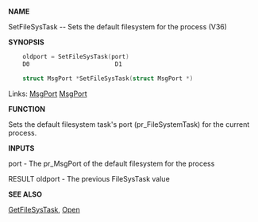 
**NAME**

SetFileSysTask -- Sets the default filesystem for the process (V36)

**SYNOPSIS**

```c
    oldport = SetFileSysTask(port)
    D0                        D1

    struct MsgPort *SetFileSysTask(struct MsgPort *)

```
Links: [MsgPort](_0099.md) [MsgPort](_0099.md) 

**FUNCTION**

Sets the default filesystem task's port (pr_FileSystemTask) for the
current process.

**INPUTS**

port - The pr_MsgPort of the default filesystem for the process

RESULT
oldport - The previous FileSysTask value

**SEE ALSO**

[GetFileSysTask](GetFileSysTask.md), [Open](Open.md)

